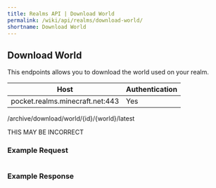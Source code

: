 ```yaml
---
title: Realms API | Download World
permalink: /wiki/api/realms/download-world/
shortname: Download World
---
```

## Download World
This endpoints allows you to download the world used on your realm.

|Host|Authentication|
|----|--------------|
|pocket.realms.minecraft.net:443|Yes|

/archive/download/world/{id}/{world}/latest

THIS MAY BE INCORRECT
  
### Example Request

```

```

### Example Response

```

```

